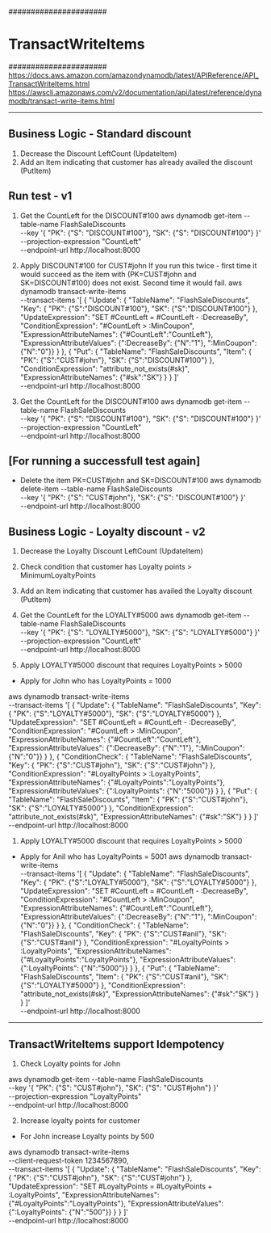 ######################
# TransactWriteItems #
######################
https://docs.aws.amazon.com/amazondynamodb/latest/APIReference/API_TransactWriteItems.html
https://awscli.amazonaws.com/v2/documentation/api/latest/reference/dynamodb/transact-write-items.html

----------------------------------
Business Logic - Standard discount 
----------------------------------
1. Decrease the Discount LeftCount   (UpdateItem)
2. Add an Item indicating that customer has already availed the discount  (PutItem)

Run test - v1
-------------
1. Get the CountLeft for the DISCOUNT#100 
aws dynamodb get-item --table-name FlashSaleDiscounts \
    --key '{
        "PK": {"S": "DISCOUNT#100"},
        "SK": {"S": "DISCOUNT#100"}
    }' \
    --projection-expression "CountLeft" \
    --endpoint-url http://localhost:8000

2. Apply DISCOUNT#100 for CUST#john
If you run this twice - first time it would succeed as the item with (PK=CUST#john and SK=DISCOUNT#100) does not exist. Second time it would fail.
aws dynamodb transact-write-items  \
    --transact-items '[ 
        {
                "Update": {
                    "TableName": "FlashSaleDiscounts",
                    "Key": {
                        "PK": {"S":"DISCOUNT#100"}, 
                        "SK": {"S":"DISCOUNT#100"}
                    },
                    "UpdateExpression": "SET #CountLeft = #CountLeft - :DecreaseBy",
                    "ConditionExpression": "#CountLeft > :MinCoupon",
                    "ExpressionAttributeNames": {"#CountLeft":"CountLeft"},
                    "ExpressionAttributeValues": {":DecreaseBy": {"N":"1"}, ":MinCoupon": {"N":"0"}}
                }
            },
            {
                "Put": {
                    "TableName": "FlashSaleDiscounts",
                    "Item": {
                        "PK": {"S":"CUST#john"}, 
                        "SK": {"S":"DISCOUNT#100"}
                    },
                    "ConditionExpression": "attribute_not_exists(#sk)",
                    "ExpressionAttributeNames": {"#sk":"SK"}
                }
            }
    ]'   \
    --endpoint-url http://localhost:8000

3. Get the CountLeft for the DISCOUNT#100 
aws dynamodb get-item --table-name FlashSaleDiscounts \
    --key '{
        "PK": {"S": "DISCOUNT#100"},
        "SK": {"S": "DISCOUNT#100"}
    }' \
    --projection-expression "CountLeft" \
    --endpoint-url http://localhost:8000


[For running a successfull test again]
---------------------------------------
- Delete the item PK=CUST#john and SK=DISCOUNT#100
aws dynamodb delete-item --table-name FlashSaleDiscounts \
  --key '{
    "PK": {"S": "CUST#john"},
    "SK": {"S": "DISCOUNT#100"}
  }' \
  --endpoint-url http://localhost:8000

Business Logic - Loyalty discount - v2
---------------------------------------
1. Decrease the Loyalty Discount LeftCount   (UpdateItem)
2. Check condition that customer has Loyalty points > MinimumLoyaltyPoints
3. Add an Item indicating that customer has availed the Loyalty discount  (PutItem)


1. Get the CountLeft for the LOYALTY#5000
aws dynamodb get-item --table-name FlashSaleDiscounts \
    --key '{
        "PK": {"S": "LOYALTY#5000"},
        "SK": {"S": "LOYALTY#5000"}
    }' \
    --projection-expression "CountLeft" \
    --endpoint-url http://localhost:8000

1. Apply LOYALTY#5000 discount that requires LoyaltyPoints > 5000

- Apply for John who has LoyaltyPoints = 1000

aws dynamodb transact-write-items  \
    --transact-items '[ 
        {
                "Update": {
                    "TableName": "FlashSaleDiscounts",
                    "Key": {
                        "PK": {"S":"LOYALTY#5000"}, 
                        "SK": {"S":"LOYALTY#5000"}
                    },
                    "UpdateExpression": "SET #CountLeft = #CountLeft - :DecreaseBy",
                    "ConditionExpression": "#CountLeft > :MinCoupon",
                    "ExpressionAttributeNames": {"#CountLeft":"CountLeft"},
                    "ExpressionAttributeValues": {":DecreaseBy": {"N":"1"}, ":MinCoupon": {"N":"0"}}
                }
            },
            {
                "ConditionCheck": {
                    "TableName": "FlashSaleDiscounts",
                    "Key": {
                        "PK": {"S":"CUST#john"}, 
                        "SK": {"S":"CUST#john"}
                    },
                    "ConditionExpression": "#LoyaltyPoints > :LoyaltyPoints",
                    "ExpressionAttributeNames": {"#LoyaltyPoints":"LoyaltyPoints"},
                    "ExpressionAttributeValues": {":LoyaltyPoints": {"N":"5000"}}
                }
            },
            {
                "Put": {
                    "TableName": "FlashSaleDiscounts",
                    "Item": {
                        "PK": {"S":"CUST#john"}, 
                        "SK": {"S":"LOYALTY#5000"}
                    },
                    "ConditionExpression": "attribute_not_exists(#sk)",
                    "ExpressionAttributeNames": {"#sk":"SK"}
                }
            }
    ]'   \
    --endpoint-url http://localhost:8000

1. Apply LOYALTY#5000 discount that requires LoyaltyPoints > 5000

- Apply for Anil who has LoyaltyPoints = 5001
aws dynamodb transact-write-items  \
    --transact-items '[ 
        {
                "Update": {
                    "TableName": "FlashSaleDiscounts",
                    "Key": {
                        "PK": {"S":"LOYALTY#5000"}, 
                        "SK": {"S":"LOYALTY#5000"}
                    },
                    "UpdateExpression": "SET #CountLeft = #CountLeft - :DecreaseBy",
                    "ConditionExpression": "#CountLeft > :MinCoupon",
                    "ExpressionAttributeNames": {"#CountLeft":"CountLeft"},
                    "ExpressionAttributeValues": {":DecreaseBy": {"N":"1"}, ":MinCoupon": {"N":"0"}}
                }
            },
            {
                "ConditionCheck": {
                    "TableName": "FlashSaleDiscounts",
                    "Key": {
                        "PK": {"S":"CUST#anil"}, 
                        "SK": {"S":"CUST#anil"}
                    },
                    "ConditionExpression": "#LoyaltyPoints > :LoyaltyPoints",
                    "ExpressionAttributeNames": {"#LoyaltyPoints":"LoyaltyPoints"},
                    "ExpressionAttributeValues": {":LoyaltyPoints": {"N":"5000"}}
                }
            },
            {
                "Put": {
                    "TableName": "FlashSaleDiscounts",
                    "Item": {
                        "PK": {"S":"CUST#anil"}, 
                        "SK": {"S":"LOYALTY#5000"}
                    },
                    "ConditionExpression": "attribute_not_exists(#sk)",
                    "ExpressionAttributeNames": {"#sk":"SK"}
                }
            }
    ]'   \
    --endpoint-url http://localhost:8000

--------------------------------------
TransactWriteItems support Idempotency
--------------------------------------

1. Check Loyalty points for John

aws dynamodb get-item --table-name FlashSaleDiscounts \
    --key '{
        "PK": {"S": "CUST#john"},
        "SK": {"S": "CUST#john"}
    }' \
    --projection-expression "LoyaltyPoints" \
    --endpoint-url http://localhost:8000

2. Increase loyalty points for customer
- For John increase Loyalty points by 500

aws dynamodb transact-write-items  \
    --client-request-token  1234567890,  \
    --transact-items '[
        { 
            "Update": {
                "TableName": "FlashSaleDiscounts",
                "Key": {
                    "PK": {"S":"CUST#john"}, 
                    "SK": {"S":"CUST#john"}
                },
                "UpdateExpression": "SET #LoyaltyPoints = #LoyaltyPoints + :LoyaltyPoints",
                "ExpressionAttributeNames": {"#LoyaltyPoints":"LoyaltyPoints"},
                "ExpressionAttributeValues": {":LoyaltyPoints": {"N":"500"}}
            }
        }
    ]'   \
    --endpoint-url http://localhost:8000